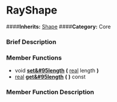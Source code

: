 #  RayShape  
####**Inherits:** [Shape](class_shape)
####**Category:** Core

###  Brief Description  


###  Member Functions 
  * void  **[set&#95length](#set_length)**  **(** [real](class_real) length  **)**
  * [real](class_real)  **[get&#95length](#get_length)**  **(** **)** const

###  Member Function Description  

